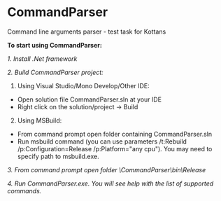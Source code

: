 # CommandParser
Command line arguments parser - test task for Kottans

**To start using CommandParser:**

*1. Install .Net framework*

*2. Build CommandParser project:*

1) Using Visual Studio/Mono Develop/Other IDE:
- Open solution file CommandParser.sln at your IDE
- Right click on the solution/project -> Build

2) Using MSBuild:
- From command prompt open folder containing CommandParser.sln
- Run msbuild command (you can use parameters /t:Rebuild /p:Configuration=Release /p:Platform="any cpu"). You may need to specify path to msbuild.exe.

*3. From command prompt open folder <path to solution folder>\CommandParser\bin\Release*

*4. Run CommandParser.exe. You will see help with the list of supported commands.*